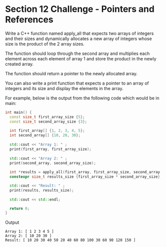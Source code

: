 # Section 12 Challenge - Pointers and References

Write a C++ function named apply_all that expects two arrays of integers and their sizes and dynamically allocates a new array of integers whose size is the product of the 2 array sizes.
  
The function should loop through the second array and multiplies each element across each element of array 1 and store the product in the newly created array.
  
The function should return a pointer to the newly allocated array.
  
You can also write a print function that expects a pointer to an array of integers and its size and display the elements in the array.
    
For example, below is the output from the following code which would be in main:

```C++  
int main() {
  const size_t first_array_size {5};
  const size_t second_array_size {3};
  
  int first_array[] {1, 2, 3, 4, 5};
  int second_array[] {10, 20, 30};
  
  std::cout << "Array 1: " ;
  print(first_array, first_array_size);
  
  std::cout << "Array 2: " ;
  print(second_array, second_array_size);
  
  int *results = apply_all(first_array, first_array_size, second_array, second_array_size);
  constexpr size_t results_size {first_array_size * second_array_size};

  std::cout << "Result: " ;
  print(results, results_size);
  
  std::cout << std::endl;

  return 0;
}
```

Output

```
Array 1: [ 1 2 3 4 5 ]
Array 2: [ 10 20 30 ]
Result: [ 10 20 30 40 50 20 40 60 80 100 30 60 90 120 150 ]
```